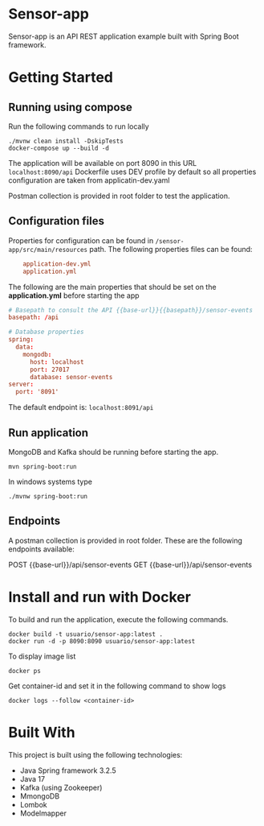 # Sensor-app

Sensor-app is an API REST application example built with Spring Boot framework.

# Getting Started

## Running using compose

Run the following commands to run locally 
```
./mvnw clean install -DskipTests
docker-compose up --build -d
```

The application will be available on port 8090 in this URL `localhost:8090/api`
Dockerfile uses DEV profile by default so all properties configuration are taken from applicatin-dev.yaml

Postman collection is provided in root folder to test the application.

## Configuration files

Properties for configuration can be found in `/sensor-app/src/main/resources` path. The following properties files can be found:

```conf
    application-dev.yml
    application.yml
```

The following are the main properties that should be set on the **application.yml** before starting the app

```conf
# Basepath to consult the API {{base-url}}{{basepath}}/sensor-events
basepath: /api

# Database properties
spring:
  data:
    mongodb:
      host: localhost
      port: 27017
      database: sensor-events
server:
  port: '8091'
```

The default endpoint is: `localhost:8091/api`

## Run application

MongoDB and Kafka should be running before starting the app.

```
mvn spring-boot:run
```

In windows systems type

```
./mvnw spring-boot:run
```

## Endpoints
A postman collection is provided in root folder.
These are the following endpoints available:

POST {{base-url}}/api/sensor-events
GET {{base-url}}/api/sensor-events


# Install and run with Docker

To build and run the application, execute the following commands.

```
docker build -t usuario/sensor-app:latest .
docker run -d -p 8090:8090 usuario/sensor-app:latest
```

To display image list
```
docker ps
```
Get container-id and set it in the following command to show logs

```
docker logs --follow <container-id>
```

# Built With

This project is built using the following technologies:
- Java Spring framework 3.2.5
- Java 17
- Kafka (using Zookeeper)
- MmongoDB
- Lombok
- Modelmapper